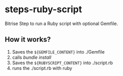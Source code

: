 steps-ruby-script
=================

Bitrise Step to run a Ruby script with optional Gemfile.


## How it works?

1. Saves the `${GEMFILE_CONTENT}` into ./Gemfile
2. calls *bundle install*
3. Saves the `${RUBYSCRIPT_CONTENT}` into ./script.rb
4. runs the ./script.rb with ruby
